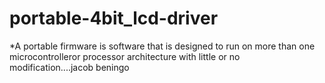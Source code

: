 # portable-4bit_lcd-driver
*A portable firmware is software that is designed to run on more than one
microcontrolleror processor architecture with little or no modification....jacob beningo
